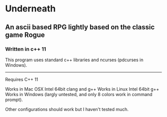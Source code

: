 Underneath
==========

An ascii based RPG lightly based on the classic game Rogue
----------------------------------------------------------

### Written in c++ 11

This program uses standard c++ libraries and ncurses (pdcurses in Windows).

---

Requires C++ 11

Works in Mac OSX Intel 64bit clang and g++
Works in Linux Intel 64bit g++
Works in Windows (largly untested, and only 8 colors work in command prompt).

Other configurations should work but I haven't tested much.

